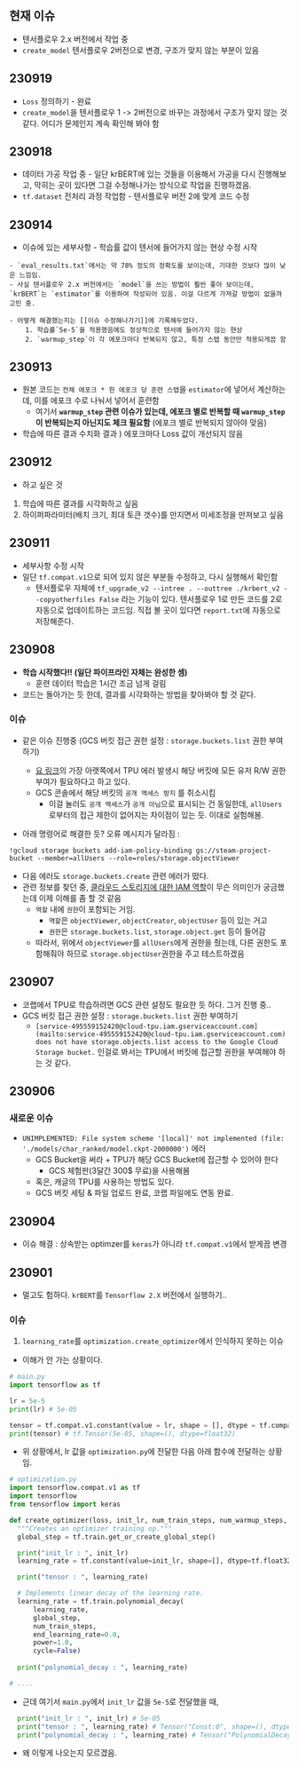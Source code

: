 ## 현재 이슈

- 텐서플로우 2.x 버전에서 작업 중
- `create_model` 텐서플로우 2버전으로 변경, 구조가 맞지 않는 부분이 있음

## 230919
- `Loss` 정의하기 - 완료
- `create_model`을 텐서플로우 1 -> 2버전으로 바꾸는 과정에서 구조가 맞지 않는 것 같다. 어디가 문제인지 계속 확인해 봐야 함
## 230918
- 데이터 가공 작업 중 - 일단 krBERT에 있는 것들을 이용해서 가공을 다시 진행해보고, 막히는 곳이 있다면 그걸 수정해나가는 방식으로 작업을 진행하겠음.
- `tf.dataset` 전처리 과정 작업함 - 텐서플로우 버전 2에 맞게 코드 수정
## 230914
- 이슈에 있는 세부사항 - 학습률 값이 텐서에 들어가지 않는 현상 수정 시작
```
- `eval_results.txt`에서는 약 78% 정도의 정확도를 보이는데, 기대한 것보다 많이 낮은 느낌임. 
- 사실 텐서플로우 2.x 버전에서는 `model`을 쓰는 방법이 훨씬 좋아 보이는데, `krBERT`는 `estimator`를 이용하여 작성되어 있음. 이걸 다르게 가져갈 방법이 없을까 고민 중.

- 어떻게 해결했는지는 [[이슈 수정해나가기]]에 기록해두었다.
	1. 학습률`5e-5`을 적용했음에도 정상적으로 텐서에 들어가지 않는 현상
	2. `warmup_step`이 각 에포크마다 반복되지 않고, 특정 스텝 동안만 적용되게끔 함
```

## 230913
- 원본 코드는 `전체 에포크 * 한 에포크 당 훈련 스텝`을 `estimator`에 넣어서 계산하는데, 이를 에포크 수로 나눠서 넣어서 훈련함
	- 여기서 **`warmup_step` 관련 이슈가 있는데, 에포크 별로 반복할 때 `warmup_step`이 반복되는지 아닌지도 체크 필요함** (에포크 별로 반복되지 않아야 맞음)
- 학습에 따른 결과 수치화 결과 ) 에포크마다 Loss 값이 개선되지 않음

## 230912

- 하고 싶은 것 
1. 학습에 따른 결과를 시각화하고 싶음
2. 하이퍼파라미터(배치 크기, 최대 토큰 갯수)를 만지면서 미세조정을 만져보고 싶음


## 230911
- 세부사항 수정 시작
- 일단 `tf.compat.v1`으로 되어 있지 않은 부분들 수정하고, 다시 실행해서 확인함
	- 텐서플로우 자체에 `tf_upgrade_v2 --intree . --outtree ./krbert_v2 --copyotherfiles False` 라는 기능이 있다. 텐서플로우 1로 만든 코드를 2로 자동으로 업데이트하는 코드임. 직접 볼 곳이 있다면 `report.txt`에 자동으로 저장해준다.
## 230908

- **학습 시작했다!! (일단 파이프라인 자체는 완성한 셈)**
	- 훈련 데이터 학습은 1시간 조금 넘게 걸림
- 코드는 돌아가는 듯 한데, 결과를 시각화하는 방법을 찾아봐야 할 것 같다.
### 이슈
- 같은 이슈 진행중 (GCS 버킷 접근 권한 설정 : `storage.buckets.list` 권한 부여하기)
	- [요 링크](https://colab.research.google.com/drive/1lYBYtaXqt9S733OXdXvrvC09ysKFN30W#scrollTo=aLjsqWr5upAz)의 가장 아랫쪽에서 TPU 에러 발생시 해당 버킷에 모든 유저 R/W 권한 부여가 필요하다고 하고 있다. 
	- GCS 콘솔에서 해당 버킷의 `공개 액세스 방지` 를 취소시킴
		- 이걸 눌러도 `공개 액세스`가 `공개 아님`으로 표시되는 건 동일한데, `allUsers`로부터의 접근 제한이 없어지는 차이점이 있는 듯. 이대로 실험해봄. 

- 아래 명령어로 해결한 듯? 오류 메시지가 달라짐 :
```
!gcloud storage buckets add-iam-policy-binding gs://steam-project-bucket --member=allUsers --role=roles/storage.objectViewer
```

- 다음 에러도 `storage.buckets.create` 관련 에러가 떴다.
- 관련 정보를 찾던 중, [클라우드 스토리지에 대한 IAM 역할](https://cloud.google.com/storage/docs/access-control/iam-roles?hl=ko)이 무슨 의미인가 궁금했는데 이제 이해를 좀 할 것 같음
	- `역할` 내에 `권한`이 포함되는 거임.
		- `역할`은 `objectViewer`, `objectCreator`, `objectUser` 등이 있는 거고
		- `권한`은 `storage.buckets.list`, `storage.object.get` 등이 들어감
	- 따라서, 위에서 `objectViewer`를 `allUsers`에게 권한을 줬는데, 다른 권한도 포함해줘야 하므로 `storage.objectUser`권한을 주고 테스트하겠음


## 230907
- 코랩에서 TPU로 학습하려면 GCS 관련 설정도 필요한 듯 하다. 그거 진행 중..
- GCS 버킷 접근 권한 설정 : `storage.buckets.list` 권한 부여하기
	- `[service-495559152420@cloud-tpu.iam.gserviceaccount.com](mailto:service-495559152420@cloud-tpu.iam.gserviceaccount.com) does not have storage.objects.list access to the Google Cloud Storage bucket.` 인걸로 봐서는 TPU에서 버킷에 접근할 권한을 부여해야 하는 것 같다.

## 230906
### 새로운 이슈
- `UNIMPLEMENTED: File system scheme '[local]' not implemented (file: './models/char_ranked/model.ckpt-2000000')` 에러
	- GCS Bucket을 써라 + TPU가 해당 GCS Bucket에 접근할 수 있어야 한다
		- GCS 체험판(3달간 300$ 무료)을 사용해봄
	- 혹은, 캐글의 TPU를 사용하는 방법도 있다.
	- GCS 버킷 세팅 & 파일 업로드 완료, 코랩 파일에도 연동 완료.

## 230904 
- 이슈 해결 : 상속받는 optimzer를 `keras`가 아니라 `tf.compat.v1`에서 받게끔 변경


## 230901
- 멀고도 험하다. `krBERT`를 `Tensorflow 2.X` 버전에서 실행하기..

### 이슈
1. `learning_rate`를 `optimization.create_optimizer`에서 인식하지 못하는 이슈

- 이해가 안 가는 상황이다.
```python
# main.py
import tensorflow as tf

lr = 5e-5
print(lr) # 5e-05

tensor = tf.compat.v1.constant(value = lr, shape = [], dtype = tf.compat.v1.float32)
print(tensor) # tf.Tensor(5e-05, shape=(), dtype=float32)
```

- 위 상황에서, lr 값을 `optimization.py`에 전달한 다음 아래 함수에 전달하는 상황임.
```python
# optimization.py
import tensorflow.compat.v1 as tf
import tensorflow
from tensorflow import keras

def create_optimizer(loss, init_lr, num_train_steps, num_warmup_steps, use_tpu):
  """Creates an optimizer training op."""
  global_step = tf.train.get_or_create_global_step()

  print("init_lr : ", init_lr)
  learning_rate = tf.constant(value=init_lr, shape=[], dtype=tf.float32)

  print("tensor : ", learning_rate)

  # Implements linear decay of the learning rate.
  learning_rate = tf.train.polynomial_decay(
      learning_rate,
      global_step,
      num_train_steps,
      end_learning_rate=0.0,
      power=1.0,
      cycle=False)
    
  print("polynomial_decay : ", learning_rate)

# ....
```

- 근데 여기서 `main.py`에서 `init_lr` 값을 `5e-5`로 전달했을 때,
```python
  print("init_lr : ", init_lr) # 5e-05
  print("tensor : ", learning_rate) # Tensor("Const:0", shape=(), dtype=float32)
  print("polynomial_decay : ", learning_rate) # Tensor("PolynomialDecay:0", shape=(), dtype=float32)

```
- 왜 이렇게 나오는지 모르겠음.

